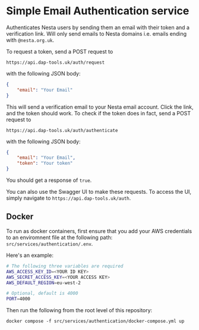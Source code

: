 # Simple Email Authentication service

Authenticates Nesta users by sending them an email with their token and a 
verification link. Will only send emails to Nesta domains i.e. emails ending
with `@nesta.org.uk`.

To request a token, send a POST request to

`https://api.dap-tools.uk/auth/request`

with the following JSON body:
```json
{
    "email": "Your Email"
}
```

This will send a verification email to your Nesta email account. Click the link,
and the token should work. To check if the token does in fact, send a POST
request to

`https://api.dap-tools.uk/auth/authenticate`

with the following JSON body:
```json
{
    "email": "Your Email",
    "token": "Your token"
}
```
You should get a response of `true`.


You can also use the Swagger UI to make these requests. To access the UI,
simply navigate to `https://api.dap-tools.uk/auth`. 

## Docker

To run as docker containers, first ensure that you add your AWS credentials
to an enviromnent file at the following path: `src/services/authentication/.env`.

Here's an example:

```bash
# The following three variables are required
AWS_ACCESS_KEY_ID=<YOUR ID KEY>
AWS_SECRET_ACCESS_KEY=<YOUR ACCESS KEY>
AWS_DEFAULT_REGION=eu-west-2

# Optional, default is 4000
PORT=4000
```

Then run the following from the root level of this repository:

`docker compose -f src/services/authentication/docker-compose.yml up`